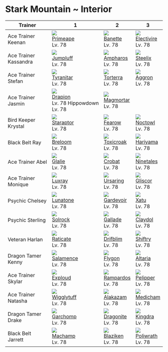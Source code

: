 # Stark Mountain ~ Interior

Trainer               | 1                                                   | 2                                   | 3                                    | 
---                   | ---                                                 | ---                                 | ---                                  | 
Ace Trainer Keenan    | ![][057]<br> [Primeape]<br> Lv. 78                  | ![][354]<br> [Banette]<br> Lv. 78   | ![][466]<br> [Electivire]<br> Lv. 78 | 
Ace Trainer Kassandra | ![][189]<br> [Jumpluff]<br> Lv. 78                  | ![][181]<br> [Ampharos]<br> Lv. 78  | ![][208]<br> [Steelix]<br> Lv. 78    | 
Ace Trainer Stefan    | ![][248]<br> [Tyranitar]<br> Lv. 78                 | ![][389]<br> [Torterra]<br> Lv. 78  | ![][306]<br> [Aggron]<br> Lv. 78     | 
Ace Trainer Jasmin    | ![][452]<br> [Drapion]<br> Lv. 78 Hippowdown Lv. 78 | ![][467]<br> [Magmortar]<br> Lv. 78 | &nbsp;                               | 
Bird Keeper Krystal   | ![][398]<br> [Staraptor]<br> Lv. 78                 | ![][022]<br> [Fearow]<br> Lv. 78    | ![][164]<br> [Noctowl]<br> Lv. 78    | 
Black Belt Ray        | ![][286]<br> [Breloom]<br> Lv. 78                   | ![][454]<br> [Toxicroak]<br> Lv. 78 | ![][297]<br> [Hariyama]<br> Lv. 78   | 
Ace Trainer Abel      | ![][362]<br> [Glalie]<br> Lv. 78                    | ![][169]<br> [Crobat]<br> Lv. 78    | ![][038]<br> [Ninetales]<br> Lv. 78  | 
Ace Trainer Monique   | ![][405]<br> [Luxray]<br> Lv. 78                    | ![][217]<br> [Ursaring]<br> Lv. 78  | ![][472]<br> [Gliscor]<br> Lv. 78    | 
Psychic Chelsey       | ![][337]<br> [Lunatone]<br> Lv. 78                  | ![][282]<br> [Gardevoir]<br> Lv. 78 | ![][178]<br> [Xatu]<br> Lv. 78       | 
Psychic Sterling      | ![][338]<br> [Solrock]<br> Lv. 78                   | ![][475]<br> [Gallade]<br> Lv. 78   | ![][344]<br> [Claydol]<br> Lv. 78    | 
Veteran Harlan        | ![][020]<br> [Raticate]<br> Lv. 78                  | ![][426]<br> [Drifblim]<br> Lv. 78  | ![][275]<br> [Shiftry]<br> Lv. 78    | 
Dragon Tamer Kenny    | ![][373]<br> [Salamence]<br> Lv. 78                 | ![][330]<br> [Flygon]<br> Lv. 78    | ![][334]<br> [Altaria]<br> Lv. 78    | 
Ace Trainer Skylar    | ![][295]<br> [Exploud]<br> Lv. 78                   | ![][409]<br> [Rampardos]<br> Lv. 78 | ![][279]<br> [Pelipper]<br> Lv. 78   | 
Ace Trainer Natasha   | ![][040]<br> [Wigglytuff]<br> Lv. 78                | ![][065]<br> [Alakazam]<br> Lv. 78  | ![][308]<br> [Medicham]<br> Lv. 78   | 
Dragon Tamer Drake    | ![][445]<br> [Garchomp]<br> Lv. 78                  | ![][149]<br> [Dragonite]<br> Lv. 78 | ![][230]<br> [Kingdra]<br> Lv. 78    | 
Black Belt Jarrett    | ![][068]<br> [Machamp]<br> Lv. 78                   | ![][257]<br> [Blaziken]<br> Lv. 78  | ![][062]<br> [Poliwrath]<br> Lv. 78  | 

[Raticate]: ../../pokemon_changes/020/
[Fearow]: ../../pokemon_changes/022/
[Ninetales]: ../../pokemon_changes/038/
[Wigglytuff]: ../../pokemon_changes/040/
[Primeape]: ../../pokemon_changes/057/
[Poliwrath]: ../../pokemon_changes/062/
[Alakazam]: ../../pokemon_changes/065/
[Machamp]: ../../pokemon_changes/068/
[Dragonite]: ../../pokemon_changes/149/
[Noctowl]: ../../pokemon_changes/164/
[Crobat]: ../../pokemon_changes/169/
[Xatu]: ../../pokemon_changes/178/
[Ampharos]: ../../pokemon_changes/181/
[Jumpluff]: ../../pokemon_changes/189/
[Steelix]: ../../pokemon_changes/208/
[Ursaring]: ../../pokemon_changes/217/
[Kingdra]: ../../pokemon_changes/230/
[Tyranitar]: ../../pokemon_changes/248/
[Blaziken]: ../../pokemon_changes/257/
[Shiftry]: ../../pokemon_changes/275/
[Pelipper]: ../../pokemon_changes/279/
[Gardevoir]: ../../pokemon_changes/282/
[Breloom]: ../../pokemon_changes/286/
[Exploud]: ../../pokemon_changes/295/
[Hariyama]: ../../pokemon_changes/297/
[Aggron]: ../../pokemon_changes/306/
[Medicham]: ../../pokemon_changes/308/
[Flygon]: ../../pokemon_changes/330/
[Altaria]: ../../pokemon_changes/334/
[Lunatone]: ../../pokemon_changes/337/
[Solrock]: ../../pokemon_changes/338/
[Claydol]: ../../pokemon_changes/344/
[Banette]: ../../pokemon_changes/354/
[Glalie]: ../../pokemon_changes/362/
[Salamence]: ../../pokemon_changes/373/
[Torterra]: ../../pokemon_changes/389/
[Staraptor]: ../../pokemon_changes/398/
[Luxray]: ../../pokemon_changes/405/
[Rampardos]: ../../pokemon_changes/409/
[Drifblim]: ../../pokemon_changes/426/
[Garchomp]: ../../pokemon_changes/445/
[Drapion]: ../../pokemon_changes/452/
[Toxicroak]: ../../pokemon_changes/454/
[Electivire]: ../../pokemon_changes/466/
[Magmortar]: ../../pokemon_changes/467/
[Gliscor]: ../../pokemon_changes/472/
[Gallade]: ../../pokemon_changes/475/
[020]: ../img/pokemon/020.png
[022]: ../img/pokemon/022.png
[038]: ../img/pokemon/038.png
[040]: ../img/pokemon/040.png
[057]: ../img/pokemon/057.png
[062]: ../img/pokemon/062.png
[065]: ../img/pokemon/065.png
[068]: ../img/pokemon/068.png
[149]: ../img/pokemon/149.png
[164]: ../img/pokemon/164.png
[169]: ../img/pokemon/169.png
[178]: ../img/pokemon/178.png
[181]: ../img/pokemon/181.png
[189]: ../img/pokemon/189.png
[208]: ../img/pokemon/208.png
[217]: ../img/pokemon/217.png
[230]: ../img/pokemon/230.png
[248]: ../img/pokemon/248.png
[257]: ../img/pokemon/257.png
[275]: ../img/pokemon/275.png
[279]: ../img/pokemon/279.png
[282]: ../img/pokemon/282.png
[286]: ../img/pokemon/286.png
[295]: ../img/pokemon/295.png
[297]: ../img/pokemon/297.png
[306]: ../img/pokemon/306.png
[308]: ../img/pokemon/308.png
[330]: ../img/pokemon/330.png
[334]: ../img/pokemon/334.png
[337]: ../img/pokemon/337.png
[338]: ../img/pokemon/338.png
[344]: ../img/pokemon/344.png
[354]: ../img/pokemon/354.png
[362]: ../img/pokemon/362.png
[373]: ../img/pokemon/373.png
[389]: ../img/pokemon/389.png
[398]: ../img/pokemon/398.png
[405]: ../img/pokemon/405.png
[409]: ../img/pokemon/409.png
[426]: ../img/pokemon/426.png
[445]: ../img/pokemon/445.png
[452]: ../img/pokemon/452.png
[454]: ../img/pokemon/454.png
[466]: ../img/pokemon/466.png
[467]: ../img/pokemon/467.png
[472]: ../img/pokemon/472.png
[475]: ../img/pokemon/475.png
